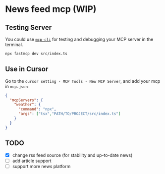 # News feed mcp (WIP)

## Testing Server

You could use [`mcp-cli`](https://github.com/wong2/mcp-cli) for testing and debugging your MCP server in the terminal.

```bash
npx fastmcp dev src/index.ts
```

## Use in Cursor

Go to the `cursor setting - MCP Tools - New MCP Server`, and add your mcp in `mcp.json`

```json
{
  "mcpServers": {
    "weather": {
      "command": "npx",
      "args": ["tsx","PATH/TO/PROJECT/src/index.ts"]
    }
  }
}
```

## TODO

- [x] change rss feed source (for stability and up-to-date news)
- [ ] add article support
- [ ] support more news platform
